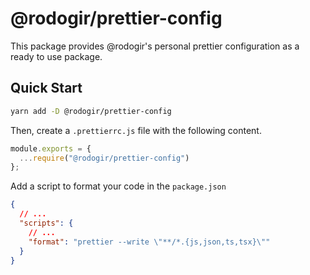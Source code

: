 # @rodogir/prettier-config

This package provides @rodogir's personal prettier configuration as a ready to use package.

## Quick Start

```bash
yarn add -D @rodogir/prettier-config
```

Then, create a `.prettierrc.js` file with the following content.

```js
module.exports = {
  ...require("@rodogir/prettier-config")
};
```

Add a script to format your code in the `package.json`

```json
{
  // ...
  "scripts": {
    // ...
    "format": "prettier --write \"**/*.{js,json,ts,tsx}\""
  }
}
```
